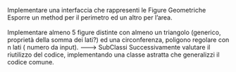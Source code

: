 Implementare una interfaccia che rappresenti le Figure Geometriche
<br>
Esporre un method per il perimetro ed un altro per l’area.
<br>
<br>
Implementare almeno 5 figure distinte con almeno un triangolo (generico, proprietà della somma dei lati?) ed una circonferenza, poligono regolare con n lati ( numero da input). ---> SubClassi 
Successivamente valutare il riutilizzo del codice, implementando una classe astratta che generalizzi il codice comune.
